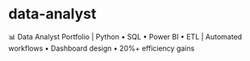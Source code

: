 # data-analyst
📊 Data Analyst Portfolio | Python • SQL • Power BI • ETL | Automated workflows • Dashboard design • 20%+ efficiency gains  
